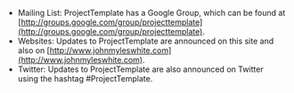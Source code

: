 * Mailing List: ProjectTemplate has a Google Group, which can be found at [http://groups.google.com/group/projecttemplate](http://groups.google.com/group/projecttemplate).
* Websites: Updates to ProjectTemplate are announced on this site and also on [http://www.johnmyleswhite.com](http://www.johnmyleswhite.com).
* Twitter: Updates to ProjectTemplate are also announced on Twitter using the hashtag #ProjectTemplate.
